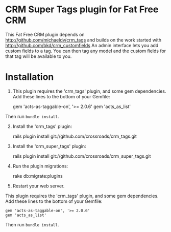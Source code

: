 CRM Super Tags plugin for Fat Free CRM
======================================

This Fat Free CRM plugin depends on http://github.com/michaeldv/crm_tags and builds on the work started with http://github.com/bkd/crm_customfields
An admin interface lets you add custom fields to a tag. You can then tag any model and the custom fields for that tag will be available to you.

Installation
============

1) This plugin requires the 'crm_tags' plugin, and some gem dependencies.
   Add these lines to the bottom of your Gemfile:

    gem 'acts-as-taggable-on', '>= 2.0.6'
    gem 'acts_as_list'

  Then run `bundle install`.

2) Install the 'crm_tags' plugin:

    rails plugin install git://github.com/crossroads/crm_tags.git

3) Install the 'crm_super_tags' plugin:

    rails plugin install git://github.com/crossroads/crm_super_tags.git

4) Run the plugin migrations:

    rake db:migrate:plugins

5) Restart your web server.

This plugin requires the 'crm_tags' plugin, and some gem dependencies.
Add these lines to the bottom of your Gemfile:

    gem 'acts-as-taggable-on', '>= 2.0.6'
    gem 'acts_as_list'

Then run `bundle install`.

